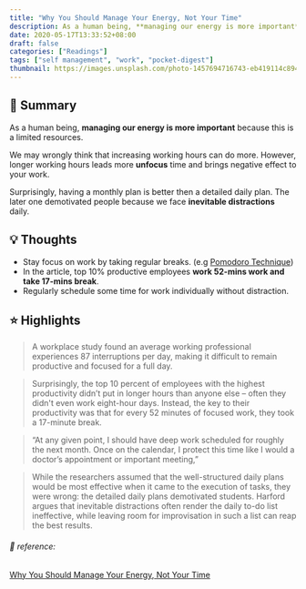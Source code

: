 ```yaml
---
title: "Why You Should Manage Your Energy, Not Your Time"
description: As a human being, **managing our energy is more important** because this is a limited resources.
date: 2020-05-17T13:33:52+08:00
draft: false
categories: ["Readings"]
tags: ["self management", "work", "pocket-digest"]
thumbnail: https://images.unsplash.com/photo-1457694716743-eb419114c894?ixlib=rb-1.2.1&ixid=eyJhcHBfaWQiOjEyMDd9&auto=format&fit=crop&w=1000&q=80
---
```




## 🎯 Summary

As a human being, **managing our energy is more important** because this is a limited resources. 

We may wrongly think that increasing working hours can do more. However, longer working hours leads more **unfocus** time and brings negative effect to your work.

Surprisingly, having a monthly plan is better then a detailed daily plan. The later one demotivated people because we face **inevitable distractions** daily.

## 💡 Thoughts
- Stay focus on work by taking regular breaks. (e.g [Pomodoro Technique](https://en.m.wikipedia.org/wiki/Pomodoro_Technique))
- In the article, top 10% productive employees **work 52-mins work and take 17-mins break**.
- Regularly schedule some time for work individually without distraction.

## ⭐️  Highlights
>  A workplace study found an average working professional experiences 87 interruptions per day, making it difficult to remain productive and focused for a full day.

> Surprisingly, the top 10 percent of employees with the highest productivity didn’t put in longer hours than anyone else – often they didn't even work eight-hour days. Instead, the key to their productivity was that for every 52 minutes of focused work, they took a 17-minute break. 

> “At any given point, I should have deep work scheduled for roughly the next month. Once on the calendar, I protect this time like I would a doctor’s appointment or important meeting,”

> While the researchers assumed that the well-structured daily plans would be most effective when it came to the execution of tasks, they were wrong: the detailed daily plans demotivated students. Harford argues that inevitable distractions often render the daily to-do list ineffective, while leaving room for improvisation in such a list can reap the best results. 



###### 🔗 reference:

[Why You Should Manage Your Energy, Not Your Time](https://getpocket.com/explore/item/why-you-should-manage-your-energy-not-your-time)


